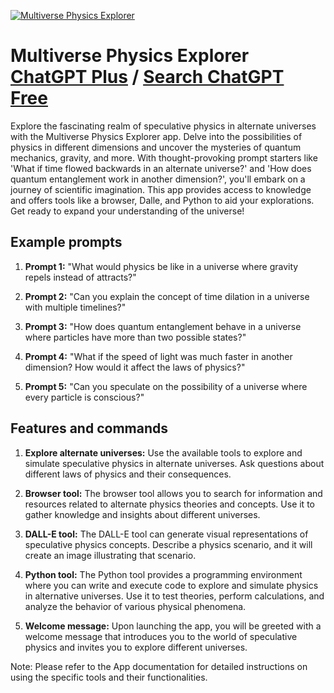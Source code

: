 
[![Multiverse Physics Explorer](https://files.oaiusercontent.com/file-u9F1eivFcLukq47iVfvmM0mK?se=2123-10-17T22%3A01%3A22Z&sp=r&sv=2021-08-06&sr=b&rscc=max-age%3D31536000%2C%20immutable&rscd=attachment%3B%20filename%3D9f18735f-28e6-438c-b16e-8f503b46398f.png&sig=3CwQhp9VLAT/7x2EXl3nlkkZ2wekJxdvKBKU7r9VpVM%3D)](https://chat.openai.com/g/g-QvpdD3f54-multiverse-physics-explorer)

# Multiverse Physics Explorer [ChatGPT Plus](https://chat.openai.com/g/g-QvpdD3f54-multiverse-physics-explorer) / [Search ChatGPT Free](https://gptcall.net/index.html#/?search=Multiverse%20Physics%20Explorer)

Explore the fascinating realm of speculative physics in alternate universes with the Multiverse Physics Explorer app. Delve into the possibilities of physics in different dimensions and uncover the mysteries of quantum mechanics, gravity, and more. With thought-provoking prompt starters like 'What if time flowed backwards in an alternate universe?' and 'How does quantum entanglement work in another dimension?', you'll embark on a journey of scientific imagination. This app provides access to knowledge and offers tools like a browser, Dalle, and Python to aid your explorations. Get ready to expand your understanding of the universe!

## Example prompts

1. **Prompt 1:** "What would physics be like in a universe where gravity repels instead of attracts?"

2. **Prompt 2:** "Can you explain the concept of time dilation in a universe with multiple timelines?"

3. **Prompt 3:** "How does quantum entanglement behave in a universe where particles have more than two possible states?"

4. **Prompt 4:** "What if the speed of light was much faster in another dimension? How would it affect the laws of physics?"

5. **Prompt 5:** "Can you speculate on the possibility of a universe where every particle is conscious?"

## Features and commands

1. **Explore alternate universes:** Use the available tools to explore and simulate speculative physics in alternate universes. Ask questions about different laws of physics and their consequences.

2. **Browser tool:** The browser tool allows you to search for information and resources related to alternate physics theories and concepts. Use it to gather knowledge and insights about different universes.

3. **DALL-E tool:** The DALL-E tool can generate visual representations of speculative physics concepts. Describe a physics scenario, and it will create an image illustrating that scenario.

4. **Python tool:** The Python tool provides a programming environment where you can write and execute code to explore and simulate physics in alternative universes. Use it to test theories, perform calculations, and analyze the behavior of various physical phenomena.

5. **Welcome message:** Upon launching the app, you will be greeted with a welcome message that introduces you to the world of speculative physics and invites you to explore different universes.

Note: Please refer to the App documentation for detailed instructions on using the specific tools and their functionalities.


